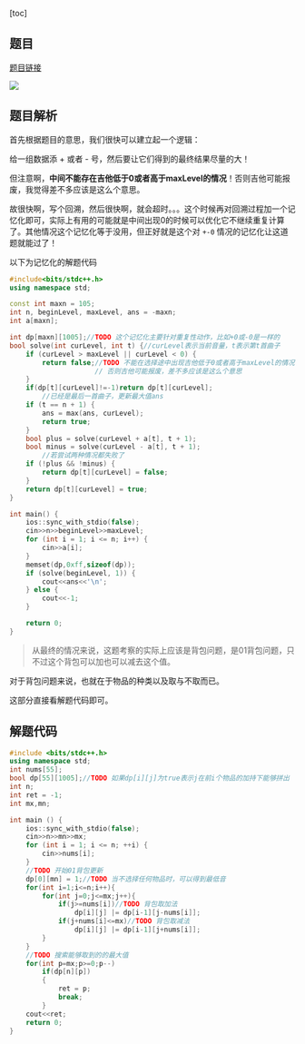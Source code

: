 [toc]

## 题目

[题目链接](https://ac.nowcoder.com/acm/contest/26908/1024)

![](https://s2.loli.net/2022/01/15/RSeFKkAvGP2cbud.png)

## 题目解析

首先根据题目的意思，我们很快可以建立起一个逻辑：

给一组数据添 + 或者 - 号，然后要让它们得到的最终结果尽量的大！

但注意啊，**中间不能存在吉他低于0或者高于maxLevel的情况**！否则吉他可能报废，我觉得差不多应该是这么个意思。

故很快啊，写个回溯，然后很快啊，就会超时。。。这个时候再对回溯过程加一个记忆化即可，实际上有用的可能就是中间出现0的时候可以优化它不继续重复计算了。其他情况这个记忆化等于没用，但正好就是这个对 `+-0` 情况的记忆化让这道题就能过了！

以下为记忆化的解题代码

```cpp
#include<bits/stdc++.h>
using namespace std;

const int maxn = 105;
int n, beginLevel, maxLevel, ans = -maxn;
int a[maxn];

int dp[maxn][1005];//TODO 这个记忆化主要针对重复性动作，比如+0或-0是一样的
bool solve(int curLevel, int t) {//curLevel表示当前音量，t表示第t首曲子
    if (curLevel > maxLevel || curLevel < 0) {
        return false;//TODO 不能在选择途中出现吉他低于0或者高于maxLevel的情况！
                     // 否则吉他可能报废，差不多应该是这么个意思
    }
    if(dp[t][curLevel]!=-1)return dp[t][curLevel];
        //已经是最后一首曲子，更新最大值ans
    if (t == n + 1) {
        ans = max(ans, curLevel);
        return true;
    }
    bool plus = solve(curLevel + a[t], t + 1);
    bool minus = solve(curLevel - a[t], t + 1);
        //若尝试两种情况都失败了
    if (!plus && !minus) {
        return dp[t][curLevel] = false;
    }
    return dp[t][curLevel] = true;
}

int main() {
    ios::sync_with_stdio(false);
    cin>>n>>beginLevel>>maxLevel;
    for (int i = 1; i <= n; i++) {
        cin>>a[i];
    }
    memset(dp,0xff,sizeof(dp));
    if (solve(beginLevel, 1)) {
        cout<<ans<<'\n';
    } else {
        cout<<-1;
    }

    return 0;
}
```



> 从最终的情况来说，这题考察的实际上应该是背包问题，是01背包问题，只不过这个背包可以加也可以减去这个值。

对于背包问题来说，也就在于物品的种类以及取与不取而已。

这部分直接看解题代码即可。

## 解题代码

```cpp
#include <bits/stdc++.h>
using namespace std;
int nums[55];
bool dp[55][1005];//TODO 如果dp[i][j]为true表示j在前i个物品的加持下能够拼出
int n;
int ret = -1;
int mx,mn;

int main () {
    ios::sync_with_stdio(false);
    cin>>n>>mn>>mx;
    for (int i = 1; i <= n; ++i) {
        cin>>nums[i];
    }
    //TODO 开始01背包更新
    dp[0][mn] = 1;//TODO 当不选择任何物品时，可以得到最低音
    for(int i=1;i<=n;i++){
        for(int j=0;j<=mx;j++){
            if(j>=nums[i])//TODO 背包取加法
                dp[i][j] |= dp[i-1][j-nums[i]];
            if(j+nums[i]<=mx)//TODO 背包取减法
                dp[i][j] |= dp[i-1][j+nums[i]];
        }
    }
    //TODO 搜索能够取到的的最大值
    for(int p=mx;p>=0;p--)
        if(dp[n][p])
        {
            ret = p;
            break;
        }
    cout<<ret;
    return 0;
}
```



